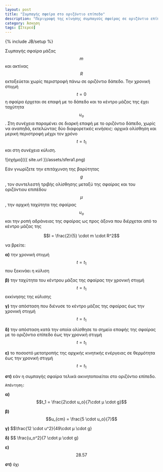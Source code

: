 ```yaml
---
layout: post
title: "Συμπαγής σφαίρα στο οριζόντιο επίπεδο"
description: "Περιγραφή της κίνησης συμπαγούς σφαίρας σε οριζόντιο επίπεδο"
category: Άσκηση
tags: [Στερεό]
---
```

{% include JB/setup %}

Συμπαγής σφαίρα μάζας $$m$$ και ακτίνας $$R$$ εκτοξεύεται χωρίς περιστροφή πάνω σε οριζόντιο δάπεδο. Την χρονική στιγμή $$t=0$$ η σφαίρα έρχεται σε επαφή με το δάπεδο και το κέντρο μάζας της έχει ταχύτητα $$u_o$$. Στη συνέχεια παραμένει σε διαρκή επαφή με το οριζόντιο δάπεδο, χωρίς να αναπηδά, εκτελώντας δύο διαφορετικές κινήσεις:
αρχικά ολίσθηση και μερική περιστροφή μέχρι τον χρόνο $$t = t_1$$ και στη συνέχεια κύλιση. 

![σχήμα]({{ site.url }}/assets/sfera1.png) 

Εάν γνωρίζετε την επιτάχυνση της βαρύτητας $$g$$, τον συντελεστή τριβής ολίσθησης μεταξύ της σφαίρας και του οριζόντιου επιπέδου 
$$μ$$, την αρχική ταχύτητα της σφαίρας $$u_o$$ και την ροπή αδράνειας της σφαίρας ως προς άξονα που διέρχεται από το κέντρο μάζας της 

$$Ι = \frac{2}{5} \cdot m \cdot R^2$$ 

να βρείτε:


**α)** την χρονική στιγμή $$t = t_1$$ που ξεκινάει η κύλιση


**β)** την ταχύτητα του κέντρου μάζας της σφαίρας την χρονική στιγμή $$t = t_1$$ εκκίνησης της κύλισης


**γ)** την απόσταση που διένυσε το κέντρο μάζας της σφαίρας έως την χρονική στιγμή $$t = t_1$$


**δ)** την απόσταση κατά την οποία ολίσθησε το σημείο επαφής της σφαίρας με το οριζόντιο επίπεδο έως την χρονική στιγμή $$t = t_1$$


**ε)** το ποσοστό μετατροπής της αρχικής κινητικής ενέργειας σε θερμότητα έως την χρονική στιγμή $$t = t_1$$ 


**στ)** εάν η συμπαγής σφαίρα τελικά ακινητοποιείται στο οριζόντιο επίπεδο. 


`Απάντηση:`


**α)** $$t_1 = \frac{2\cdot u_o}{7\cdot μ \cdot g}$$


**β)** $$u_{cm} = \frac{5 \cdot u_o}{7}$$


**γ)** $$\frac{12 \cdot u^2}{49\cdot μ \cdot g}


**δ)** $$ \frac{u_o^2}{7 \cdot μ \cdot g}


**ε)** $$28.57%$$


**στ)** όχι